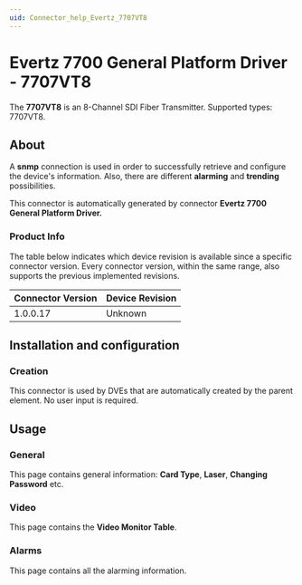 ```yaml
---
uid: Connector_help_Evertz_7707VT8
---
```


# Evertz 7700 General Platform Driver - 7707VT8

The **7707VT8** is an 8-Channel SDI Fiber Transmitter. Supported types: 7707VT8.

## About

A **snmp** connection is used in order to successfully retrieve and configure the device's information. Also, there are different **alarming** and **trending** possibilities.

This connector is automatically generated by connector **Evertz 7700 General Platform Driver.**

### Product Info

The table below indicates which device revision is available since a specific connector version. Every connector version, within the same range, also supports the previous implemented revisions.

| **Connector Version** | **Device Revision** |
|--------------------|---------------------|
| 1.0.0.17           | Unknown             |

## Installation and configuration

### Creation

This connector is used by DVEs that are automatically created by the parent element. No user input is required.

## Usage

### General

This page contains general information: **Card Type**, **Laser**, **Changing Password** etc.

### Video

This page contains the **Video Monitor Table**.

### Alarms

This page contains all the alarming information.
